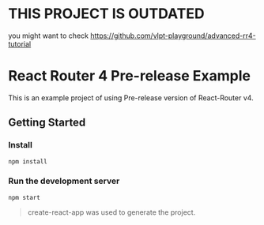 # THIS PROJECT IS OUTDATED 

you might want to check https://github.com/vlpt-playground/advanced-rr4-tutorial

# React Router 4 Pre-release Example
This is an example project of using Pre-release version of React-Router v4.

## Getting Started

### Install
```
npm install 
```

### Run the development server
```
npm start
```

> create-react-app was used to generate the project.
